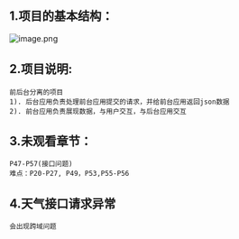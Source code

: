 ## 1.项目的基本结构：

![image.png](https://i.loli.net/2020/06/25/WVRkT7vAtcy8jfJ.png)

## 2.项目说明:

    前后台分离的项目
    1). 后台应用负责处理前台应用提交的请求，并给前台应用返回json数据
    2). 前台应用负责展现数据，与用户交互，与后台应用交互

## 3.未观看章节：

    P47-P57(接口问题)
    难点：P20-P27, P49，P53,P55-P56

## 4.天气接口请求异常
	会出现跨域问题
